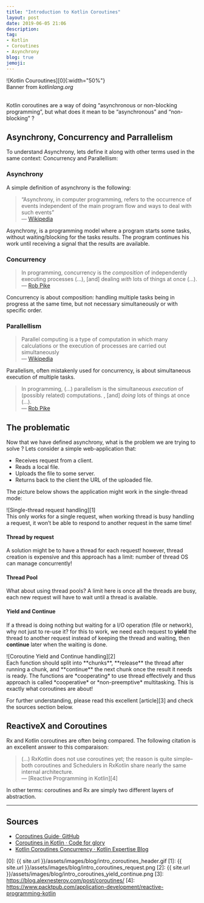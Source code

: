 ```yaml
---
title: "Introduction to Kotlin Coroutines"
layout: post
date: 2019-06-05 21:06
description:
tag:
- Kotlin
- Coroutines
- Asynchrony
blog: true
jemoji:
---
```


<div class="text-center" markdown="1">
![Kotlin Couroutines][0]{:width="50%"}
<figcaption class="caption">Banner from <em>kotlinlang.org</em></figcaption>
</div>
<br/>
  
  
Kotlin coroutines are a way of doing “asynchronous or non-blocking programming”, but what does it mean to be “asynchronous” and “non-blocking” ?

## Asynchrony, Concurrency and Parrallelism
To understand Asynchrony, lets define it along with other terms used in the same context: Concurrency and Parallellism:

### Asynchrony
A simple definition of asynchrony is the following:

> “Asynchrony, in computer programming, refers to the occurrence of events independent of the main program flow and ways to deal with such events”    
> — [Wikipedia](https://en.wikipedia.org/wiki/Asynchrony_(computer_programming))    

Asynchrony, is a programming model where a program starts some tasks, without waiting/blocking for the tasks results. The program continues his work until receiving a signal that the results are available.

### Concurrency
> In programming, concurrency is the _composition_ of independently executing processes (…), [and] dealing _with_ lots of things at once (…).    
> — [Rob Pike](https://blog.golang.org/concurrency-is-not-parallelism)     

Concurrency is about composition: handling multiple tasks being in progress at the same time, but not necessary simultaneously or with specific order. 

### Parallellism
> Parallel computing is a type of computation in which many calculations or the execution of processes are carried out simultaneously    
> — [Wikipedia](https://en.wikipedia.org/wiki/Parallel_computing)    

Parallelism, often mistakenly used for concurrency,  is about simultaneous execution of multiple tasks.

> In programming, (…) parallelism is the simultaneous _execution_ of (possibly related) computations. , [and] _doing_ lots of things at once (…).    
> — [Rob Pike](https://blog.golang.org/concurrency-is-not-parallelism)     

## The problematic
Now that we have defined asynchrony, what is the problem we are trying to solve ? 
Lets consider a simple web-application that:
* Receives request from a client.
* Reads a local file.
* Uploads the file to some server.
* Returns back to the client the URL of the uploaded file.

The picture below shows the application might work in the single-thread mode:
<div class="text-center" markdown="1">
![Single-thread request handling][1]
</div>
This only works for a single request, when working thread is busy handling a request, it won’t be able to respond to another request in the same time!  

#### Thread by request
A solution might be to have a thread for each request! however, thread creation is expensive and this approach has a limit: number of thread OS can manage concurrently!  

#### Thread Pool
What about using thread pools? A limit here is once all the threads are busy, each new request will have to wait until a thread is available.  

#### Yield and Continue
If a thread is doing nothing but waiting for a I/O operation (file or network), why not just to re-use it? for this to work, we need each request to **yield** the thread to another request instead of keeping the thread and waiting, then **continue** later when the waiting is done. 
<div class="text-center" markdown="1">
![Coroutine Yield and Continue handling][2]
</div>
Each function should split into **chunks**, **release** the thread after running a chunk, and **continue** the next chunk once the result it needs is ready. The functions are *cooperating* to use thread effectively and thus approach is called *cooperative* or *non-preemptive* multitasking. This is exactly what coroutines are about!
  
For further understanding, please read this excellent [article][3] and check the sources section below.

## ReactiveX and Coroutines
Rx and Kotlin coroutines are often being compared. The following citation is an excellent answer to this comparaison:
>(…) RxKotlin does not use coroutines yet; the reason is quite simple–both coroutines and Schedulers in RxKotlin share nearly the same internal architecture.    
> — [Reactive Programming in Kotlin][4]
  
In other terms: coroutines and Rx are simply two different layers of abstraction.

- - - -

## Sources
* [Coroutines Guide· GitHub](https://github.com/Kotlin/kotlinx.coroutines/blob/master/coroutines-guide.md)
* [Coroutines in Kotlin · Code for glory](https://blog.alexnesterov.com/post/coroutines/)
* [Kotlin Coroutines Concurrency · Kotlin Expertise Blog](https://kotlinexpertise.com/kotlin-coroutines-concurrency/)

[0]: {{ site.url }}/assets/images/blog/intro_coroutines_header.gif
[1]: {{ site.url }}/assets/images/blog/intro_coroutines_request.png
[2]: {{ site.url }}/assets/images/blog/intro_coroutines_yield_continue.png
[3]: https://blog.alexnesterov.com/post/coroutines/
[4]: https://www.packtpub.com/application-development/reactive-programming-kotlin
